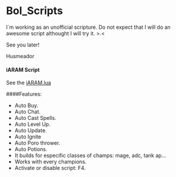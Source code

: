 Bol_Scripts
==========
I´m working as an unofficial scripture. Do not expect that I will do an awesome script althought I will try it. >.<

See you later!

Husmeador

#### iARAM Script

See the [iARAM.lua](https://github.com/Husmeador12/Bol_Script/blob/master/iARAM.lua)

####Features:
 
- Auto Buy.
- Auto Chat.
- Auto Cast Spells.
- Auto Level Up.
- Auto Update.
- Auto Ignite
- Auto Poro thrower.
- Auto Potions.
- It builds for especific classes of champs: mage, adc, tank ap...
- Works with every champions.
- Activate or disable script: F4.
